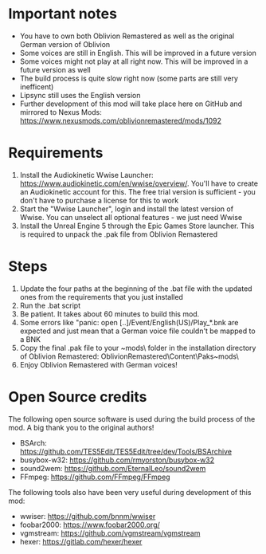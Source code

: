 # Important notes
- You have to own both Oblivion Remastered as well as the original German version of Oblivion
- Some voices are still in English. This will be improved in a future version
- Some voices might not play at all right now. This will be improved in a future version as well
- The build process is quite slow right now (some parts are still very inefficent)
- Lipsync still uses the English version
- Further development of this mod will take place here on GitHub and mirrored to Nexus Mods: https://www.nexusmods.com/oblivionremastered/mods/1092

# Requirements
1. Install the Audiokinetic Wwise Launcher: https://www.audiokinetic.com/en/wwise/overview/. You'll have to create an Audiokinetic account for this. The free trial version is sufficient - you don't have to purchase a license for this to work
2. Start the "Wwise Launcher", login and install the latest version of Wwise. You can unselect all optional features - we just need Wwise
3. Install the Unreal Engine 5 through the Epic Games Store launcher. This is required to unpack the .pak file from Oblivion Remastered

# Steps
1. Update the four paths at the beginning of the .bat file with the updated ones from the requirements that you just installed
2. Run the .bat script
3. Be patient. It takes about 60 minutes to build this mod.
4. Some errors like "panic: open [..]/Event/English(US)/Play_*.bnk are expected and just mean that a German voice file couldn't be mapped to a BNK
5. Copy the final .pak file to your ~mods\ folder in the installation directory of Oblivion Remastered: OblivionRemastered\Content\Paks\~mods\
6. Enjoy Oblivion Remastered with German voices!

# Open Source credits
The following open source software is used during the build process of the mod. A big thank you to the original authors!
- BSArch: https://github.com/TES5Edit/TES5Edit/tree/dev/Tools/BSArchive
- busybox-w32: https://github.com/rmyorston/busybox-w32
- sound2wem: https://github.com/EternalLeo/sound2wem
- FFmpeg: https://github.com/FFmpeg/FFmpeg

The following tools also have been very useful during development of this mod:
- wwiser: https://github.com/bnnm/wwiser
- foobar2000: https://www.foobar2000.org/
- vgmstream: https://github.com/vgmstream/vgmstream
- hexer: https://gitlab.com/hexer/hexer
